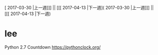 [ 2017-03-30 |上一週]]] || [[[ 2017-04-13 |下一週]( 2017-03-30 |上一週]]] || [[[ 2017-04-13 |下一週)



# lee

Python 2.7 Countdown
<https://pythonclock.org/>  